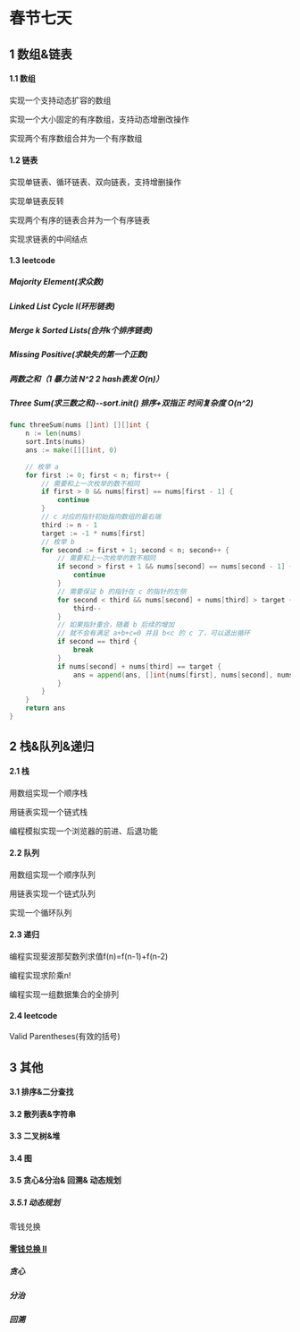 # 春节七天

## 1 数组&链表

#### 1.1 数组

实现一个支持动态扩容的数组

实现一个大小固定的有序数组，支持动态增删改操作

实现两个有序数组合并为一个有序数组

####	1.2 链表
实现单链表、循环链表、双向链表，支持增删操作

实现单链表反转

实现两个有序的链表合并为一个有序链表

实现求链表的中间结点

 #### 1.3 leetcode
##### Majority Element(求众数)

##### Linked List Cycle I(环形链表)

##### Merge k Sorted Lists(合并k个排序链表)

##### Missing Positive(求缺失的第一个正数)

##### 两数之和（1 暴力法 N^2  2 hash表发  O(n)）

##### Three Sum(求三数之和)--sort.init() 排序+双指正 时间复杂度  O(n^2)

```go
func threeSum(nums []int) [][]int {
    n := len(nums)
    sort.Ints(nums)
    ans := make([][]int, 0)
 
    // 枚举 a
    for first := 0; first < n; first++ {
        // 需要和上一次枚举的数不相同
        if first > 0 && nums[first] == nums[first - 1] {
            continue
        }
        // c 对应的指针初始指向数组的最右端
        third := n - 1
        target := -1 * nums[first]
        // 枚举 b
        for second := first + 1; second < n; second++ {
            // 需要和上一次枚举的数不相同
            if second > first + 1 && nums[second] == nums[second - 1] {
                continue
            }
            // 需要保证 b 的指针在 c 的指针的左侧
            for second < third && nums[second] + nums[third] > target {
                third--
            }
            // 如果指针重合，随着 b 后续的增加
            // 就不会有满足 a+b+c=0 并且 b<c 的 c 了，可以退出循环
            if second == third {
                break
            }
            if nums[second] + nums[third] == target {
                ans = append(ans, []int{nums[first], nums[second], nums[third]})
            }
        }
    }
    return ans
}
```



## 2 栈&队列&递归

#### 2.1 栈

用数组实现一个顺序栈

用链表实现一个链式栈

编程模拟实现一个浏览器的前进、后退功能

#### 2.2 队列

用数组实现一个顺序队列

用链表实现一个链式队列

实现一个循环队列

#### 2.3	递归

编程实现斐波那契数列求值f(n)=f(n-1)+f(n-2)

编程实现求阶乘n! 

编程实现一组数据集合的全排列

#### 2.4	leetcode

Valid Parentheses(有效的括号)

## 3 其他

#### 3.1 排序&二分查找

#### 3.2 散列表&字符串

#### 3.3 二叉树&堆

#### 3.4 图

#### 3.5 贪心&分治& 回溯& 动态规划 

##### 3.5.1 动态规划 

零钱兑换

#### [零钱兑换 II](https://leetcode-cn.com/problems/coin-change-2/)

##### 贪心

##### 分治

##### 回溯

